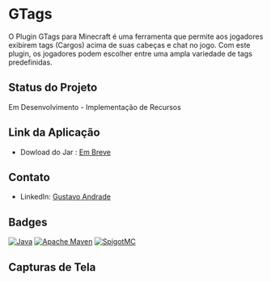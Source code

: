 # GTags

O Plugin GTags para Minecraft é uma ferramenta que permite aos jogadores exibirem tags (Cargos) acima de suas cabeças e chat no jogo. Com este plugin, os jogadores podem escolher entre uma ampla variedade de tags predefinidas.


## Status do Projeto

Em Desenvolvimento - Implementação de Recursos

## Link da Aplicação

- Dowload do Jar : [Em Breve]()

## Contato

- LinkedIn: [Gustavo Andrade](https://www.linkedin.com/in/gustavoandradec/)

## Badges

[![Java](https://img.shields.io/badge/Java-%23ED8B00.svg?style=for-the-badge&logo=java&logoColor=white)](https://www.java.com/)
[![Apache Maven](https://img.shields.io/badge/Apache%20Maven-%23C71A36.svg?style=for-the-badge&logo=apache-maven&logoColor=white)](https://maven.apache.org/)
[![SpigotMC](https://img.shields.io/badge/SpigotMC-%2367A735.svg?style=for-the-badge)](https://www.spigotmc.org/)


## Capturas de Tela

![]()

